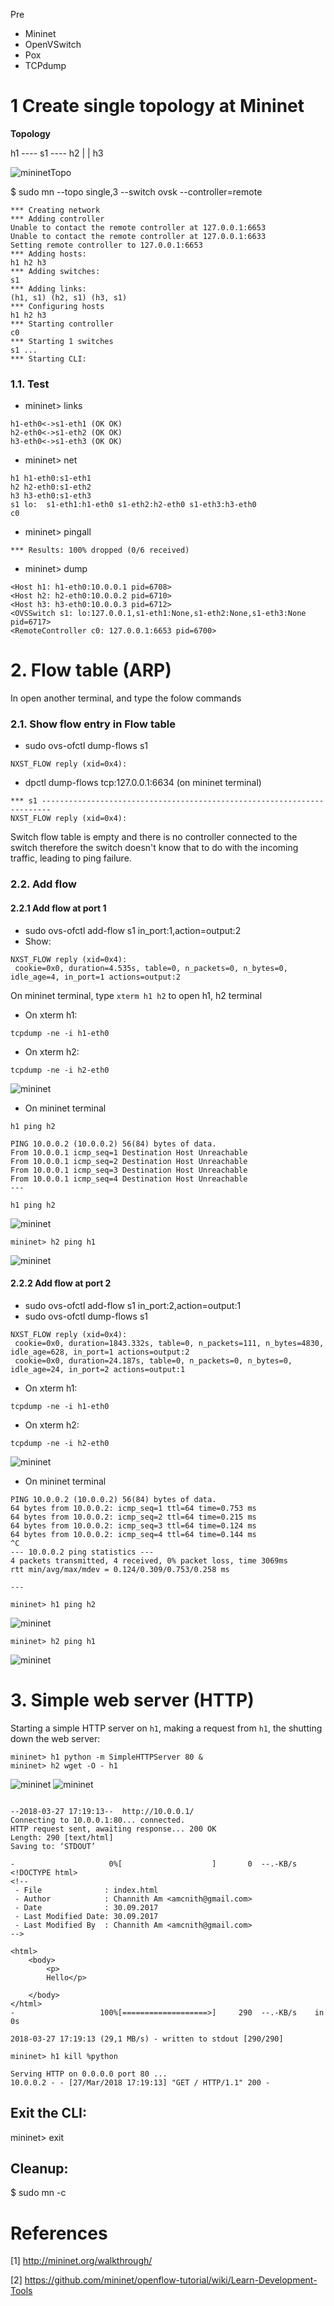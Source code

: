 Pre

* Mininet
* OpenVSwitch
* Pox
* TCPdump

# 1 Create single topology at Mininet

**Topology**

h1 ---- s1 ---- h2
	|
	|
        h3


![mininetTopo](/img/topo0.png)

$ sudo mn --topo single,3 --switch ovsk --controller=remote

```
*** Creating network
*** Adding controller
Unable to contact the remote controller at 127.0.0.1:6653
Unable to contact the remote controller at 127.0.0.1:6633
Setting remote controller to 127.0.0.1:6653
*** Adding hosts:
h1 h2 h3 
*** Adding switches:
s1 
*** Adding links:
(h1, s1) (h2, s1) (h3, s1) 
*** Configuring hosts
h1 h2 h3 
*** Starting controller
c0 
*** Starting 1 switches
s1 ...
*** Starting CLI:

```

### 1.1. Test

- mininet> links

```
h1-eth0<->s1-eth1 (OK OK) 
h2-eth0<->s1-eth2 (OK OK) 
h3-eth0<->s1-eth3 (OK OK) 
```

- mininet> net

```
h1 h1-eth0:s1-eth1
h2 h2-eth0:s1-eth2
h3 h3-eth0:s1-eth3
s1 lo:  s1-eth1:h1-eth0 s1-eth2:h2-eth0 s1-eth3:h3-eth0
c0
```

- mininet> pingall

```
*** Results: 100% dropped (0/6 received)
```

- mininet> dump

```
<Host h1: h1-eth0:10.0.0.1 pid=6708> 
<Host h2: h2-eth0:10.0.0.2 pid=6710> 
<Host h3: h3-eth0:10.0.0.3 pid=6712> 
<OVSSwitch s1: lo:127.0.0.1,s1-eth1:None,s1-eth2:None,s1-eth3:None pid=6717> 
<RemoteController c0: 127.0.0.1:6653 pid=6700> 
```

# 2. Flow table (ARP)

In open another terminal, and type the folow commands

### 2.1. Show flow entry in Flow table



- sudo ovs-ofctl dump-flows s1

```
NXST_FLOW reply (xid=0x4):
```

- dpctl dump-flows tcp:127.0.0.1:6634 (on mininet terminal)

```
*** s1 ------------------------------------------------------------------------
NXST_FLOW reply (xid=0x4):
```

Switch flow table is empty and there is no controller connected to the switch
therefore the switch doesn't know that to do with the incoming traffic, leading
to ping failure.

### 2.2. Add flow


#### 2.2.1 Add flow at port 1

- sudo ovs-ofctl add-flow s1 in_port:1,action=output:2
- Show:

```
NXST_FLOW reply (xid=0x4):
 cookie=0x0, duration=4.535s, table=0, n_packets=0, n_bytes=0, idle_age=4, in_port=1 actions=output:2

```

On mininet terminal, type `xterm h1 h2` to open h1, h2 terminal

- On xterm h1:

```
tcpdump -ne -i h1-eth0
```


- On xterm h2:

```
tcpdump -ne -i h2-eth0
```

![mininet](/img/1.png)

- On mininet terminal

```
h1 ping h2
```

```
PING 10.0.0.2 (10.0.0.2) 56(84) bytes of data.
From 10.0.0.1 icmp_seq=1 Destination Host Unreachable
From 10.0.0.1 icmp_seq=2 Destination Host Unreachable
From 10.0.0.1 icmp_seq=3 Destination Host Unreachable
From 10.0.0.1 icmp_seq=4 Destination Host Unreachable
---
```

```
h1 ping h2
```

![mininet](/img/topo1.png)

```
mininet> h2 ping h1
```

![mininet](/img/topo2.png)


#### 2.2.2 Add flow at port 2

- sudo ovs-ofctl add-flow s1 in_port:2,action=output:1
- sudo ovs-ofctl dump-flows s1

```
NXST_FLOW reply (xid=0x4):
 cookie=0x0, duration=1843.332s, table=0, n_packets=111, n_bytes=4830, idle_age=628, in_port=1 actions=output:2
 cookie=0x0, duration=24.187s, table=0, n_packets=0, n_bytes=0, idle_age=24, in_port=2 actions=output:1

```

- On xterm h1:

```
tcpdump -ne -i h1-eth0
```


- On xterm h2:

```
tcpdump -ne -i h2-eth0
```
![mininet](/img/2.png)

- On mininet terminal


```
PING 10.0.0.2 (10.0.0.2) 56(84) bytes of data.
64 bytes from 10.0.0.2: icmp_seq=1 ttl=64 time=0.753 ms
64 bytes from 10.0.0.2: icmp_seq=2 ttl=64 time=0.215 ms
64 bytes from 10.0.0.2: icmp_seq=3 ttl=64 time=0.124 ms
64 bytes from 10.0.0.2: icmp_seq=4 ttl=64 time=0.144 ms
^C
--- 10.0.0.2 ping statistics ---
4 packets transmitted, 4 received, 0% packet loss, time 3069ms
rtt min/avg/max/mdev = 0.124/0.309/0.753/0.258 ms

---
```

```
mininet> h1 ping h2
```

![mininet](/img/topo3.png)

```
mininet> h2 ping h1
```

![mininet](/img/topo4.png)

# 3. Simple web server (HTTP)

Starting a simple HTTP server on `h1`, making a request from `h1`,
the shutting down the web server:

```
mininet> h1 python -m SimpleHTTPServer 80 &
mininet> h2 wget -O - h1
```


![mininet](/img/topo51.png)
![mininet](/img/topo52.png)

```

--2018-03-27 17:19:13--  http://10.0.0.1/
Connecting to 10.0.0.1:80... connected.
HTTP request sent, awaiting response... 200 OK
Length: 290 [text/html]
Saving to: ‘STDOUT’

-                     0%[                    ]       0  --.-KB/s               <!DOCTYPE html>
<!--
 - File              : index.html
 - Author            : Channith Am <amcnith@gmail.com>
 - Date              : 30.09.2017
 - Last Modified Date: 30.09.2017
 - Last Modified By  : Channith Am <amcnith@gmail.com>
-->

<html>
	<body>
		<p>
		Hello</p>
	
	</body>
</html>
-                   100%[===================>]     290  --.-KB/s    in 0s      

2018-03-27 17:19:13 (29,1 MB/s) - written to stdout [290/290]

```

```
mininet> h1 kill %python
```

```
Serving HTTP on 0.0.0.0 port 80 ...
10.0.0.2 - - [27/Mar/2018 17:19:13] "GET / HTTP/1.1" 200 -
```

Exit the CLI:
-------------

mininet> exit

Cleanup:
--------

$ sudo mn -c

# References

[1] http://mininet.org/walkthrough/

[2] https://github.com/mininet/openflow-tutorial/wiki/Learn-Development-Tools

